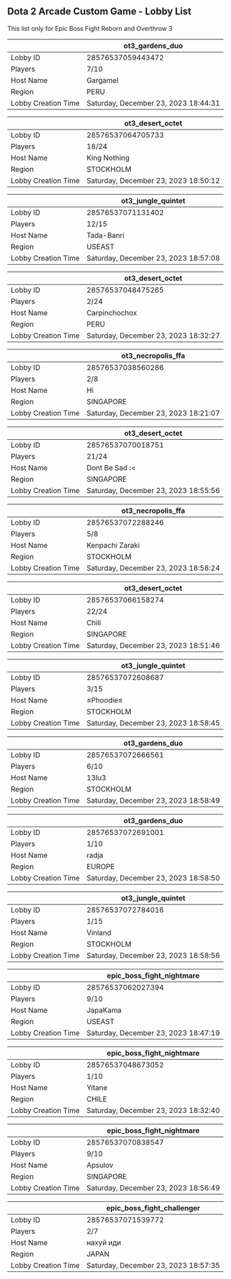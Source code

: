 ## Dota 2 Arcade Custom Game - Lobby List

This list only for Epic Boss Fight Reborn and Overthrow 3

|  | ot3_gardens_duo |
| ------ | ------ |
| Lobby ID | 28576537059443472 |
| Players | 7/10 |
| Host Name | Gargamel |
| Region | PERU |
| Lobby Creation Time | Saturday, December 23, 2023 18:44:31 |


|  | ot3_desert_octet |
| ------ | ------ |
| Lobby ID | 28576537064705733 |
| Players | 18/24 |
| Host Name | King Nothing |
| Region | STOCKHOLM |
| Lobby Creation Time | Saturday, December 23, 2023 18:50:12 |


|  | ot3_jungle_quintet |
| ------ | ------ |
| Lobby ID | 28576537071131402 |
| Players | 12/15 |
| Host Name | Tada-Banri |
| Region | USEAST |
| Lobby Creation Time | Saturday, December 23, 2023 18:57:08 |


|  | ot3_desert_octet |
| ------ | ------ |
| Lobby ID | 28576537048475265 |
| Players | 2/24 |
| Host Name | Carpinchochox |
| Region | PERU |
| Lobby Creation Time | Saturday, December 23, 2023 18:32:27 |


|  | ot3_necropolis_ffa |
| ------ | ------ |
| Lobby ID | 28576537038560286 |
| Players | 2/8 |
| Host Name | Hi |
| Region | SINGAPORE |
| Lobby Creation Time | Saturday, December 23, 2023 18:21:07 |


|  | ot3_desert_octet |
| ------ | ------ |
| Lobby ID | 28576537070018751 |
| Players | 21/24 |
| Host Name | Dont Be Sad :< |
| Region | SINGAPORE |
| Lobby Creation Time | Saturday, December 23, 2023 18:55:56 |


|  | ot3_necropolis_ffa |
| ------ | ------ |
| Lobby ID | 28576537072288246 |
| Players | 5/8 |
| Host Name | Kenpachi Zaraki |
| Region | STOCKHOLM |
| Lobby Creation Time | Saturday, December 23, 2023 18:58:24 |


|  | ot3_desert_octet |
| ------ | ------ |
| Lobby ID | 28576537066158274 |
| Players | 22/24 |
| Host Name | Chili |
| Region | SINGAPORE |
| Lobby Creation Time | Saturday, December 23, 2023 18:51:46 |


|  | ot3_jungle_quintet |
| ------ | ------ |
| Lobby ID | 28576537072608687 |
| Players | 3/15 |
| Host Name | Phoodie |
| Region | STOCKHOLM |
| Lobby Creation Time | Saturday, December 23, 2023 18:58:45 |


|  | ot3_gardens_duo |
| ------ | ------ |
| Lobby ID | 28576537072666561 |
| Players | 6/10 |
| Host Name | 13lu3 |
| Region | STOCKHOLM |
| Lobby Creation Time | Saturday, December 23, 2023 18:58:49 |


|  | ot3_gardens_duo |
| ------ | ------ |
| Lobby ID | 28576537072691001 |
| Players | 1/10 |
| Host Name | radja |
| Region | EUROPE |
| Lobby Creation Time | Saturday, December 23, 2023 18:58:50 |


|  | ot3_jungle_quintet |
| ------ | ------ |
| Lobby ID | 28576537072784016 |
| Players | 1/15 |
| Host Name | Vinland |
| Region | STOCKHOLM |
| Lobby Creation Time | Saturday, December 23, 2023 18:58:56 |


|  | epic_boss_fight_nightmare |
| ------ | ------ |
| Lobby ID | 28576537062027394 |
| Players | 9/10 |
| Host Name | JapaKama |
| Region | USEAST |
| Lobby Creation Time | Saturday, December 23, 2023 18:47:19 |


|  | epic_boss_fight_nightmare |
| ------ | ------ |
| Lobby ID | 28576537048673052 |
| Players | 1/10 |
| Host Name | Yitane |
| Region | CHILE |
| Lobby Creation Time | Saturday, December 23, 2023 18:32:40 |


|  | epic_boss_fight_nightmare |
| ------ | ------ |
| Lobby ID | 28576537070838547 |
| Players | 9/10 |
| Host Name | Apsulov |
| Region | SINGAPORE |
| Lobby Creation Time | Saturday, December 23, 2023 18:56:49 |


|  | epic_boss_fight_challenger |
| ------ | ------ |
| Lobby ID | 28576537071539772 |
| Players | 2/7 |
| Host Name | нахуй иди |
| Region | JAPAN |
| Lobby Creation Time | Saturday, December 23, 2023 18:57:35 |


